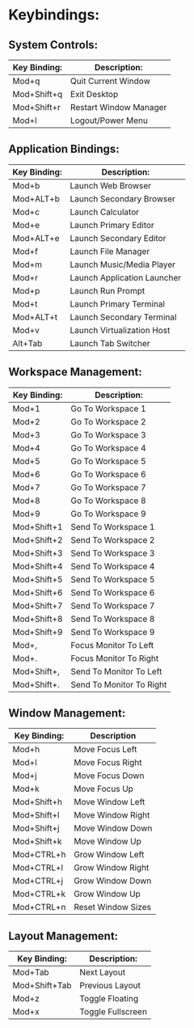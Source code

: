 # Keybindings:

## System Controls:
| Key Binding: | Description: |
|--------------|--------------|
| Mod+q | Quit Current Window |
| Mod+Shift+q | Exit Desktop |
| Mod+Shift+r | Restart Window Manager |
| Mod+l | Logout/Power Menu |

## Application Bindings:
| Key Binding: | Description: |
|--------------|--------------|
| Mod+b | Launch Web Browser |
| Mod+ALT+b | Launch Secondary Browser |
| Mod+c | Launch Calculator |
| Mod+e | Launch Primary Editor |
| Mod+ALT+e | Launch Secondary Editor |
| Mod+f | Launch File Manager |
| Mod+m | Launch Music/Media Player |
| Mod+r | Launch Application Launcher |
| Mod+p | Launch Run Prompt |
| Mod+t | Launch Primary Terminal |
| Mod+ALT+t | Launch Secondary Terminal |
| Mod+v | Launch Virtualization Host |
| Alt+Tab | Launch Tab Switcher |

## Workspace Management:
| Key Binding: | Description: |
|--------------|--------------|
| Mod+1 | Go To Workspace 1 |
| Mod+2 | Go To Workspace 2 |
| Mod+3 | Go To Workspace 3 |
| Mod+4 | Go To Workspace 4 |
| Mod+5 | Go To Workspace 5 |
| Mod+6 | Go To Workspace 6 |
| Mod+7 | Go To Workspace 7 |
| Mod+8 | Go To Workspace 8 |
| Mod+9 | Go To Workspace 9 |
| Mod+Shift+1 | Send To Workspace 1 |
| Mod+Shift+2 | Send To Workspace 2 |
| Mod+Shift+3 | Send To Workspace 3 |
| Mod+Shift+4 | Send To Workspace 4 |
| Mod+Shift+5 | Send To Workspace 5 |
| Mod+Shift+6 | Send To Workspace 6 |
| Mod+Shift+7 | Send To Workspace 7 |
| Mod+Shift+8 | Send To Workspace 8 |
| Mod+Shift+9 | Send To Workspace 9 |
| Mod+, | Focus Monitor To Left |
| Mod+. | Focus Monitor To Right |
| Mod+Shift+, | Send To Monitor To Left |
| Mod+Shift+. | Send To Monitor To Right |

## Window Management:
| Key Binding: | Description |
|--------------|-------------|
| Mod+h | Move Focus Left |
| Mod+l | Move Focus Right |
| Mod+j | Move Focus Down |
| Mod+k | Move Focus Up |
| Mod+Shift+h | Move Window Left |
| Mod+Shift+l | Move Window Right |
| Mod+Shift+j | Move Window Down |
| Mod+Shift+k | Move Window Up |
| Mod+CTRL+h | Grow Window Left |
| Mod+CTRL+l | Grow Window Right |
| Mod+CTRL+j | Grow Window Down |
| Mod+CTRL+k | Grow Window Up |
| Mod+CTRL+n | Reset Window Sizes |

## Layout Management:
| Key Binding: | Description: |
|--------------|--------------|
| Mod+Tab | Next Layout |
| Mod+Shift+Tab | Previous Layout |
| Mod+z | Toggle Floating |
| Mod+x | Toggle Fullscreen |
